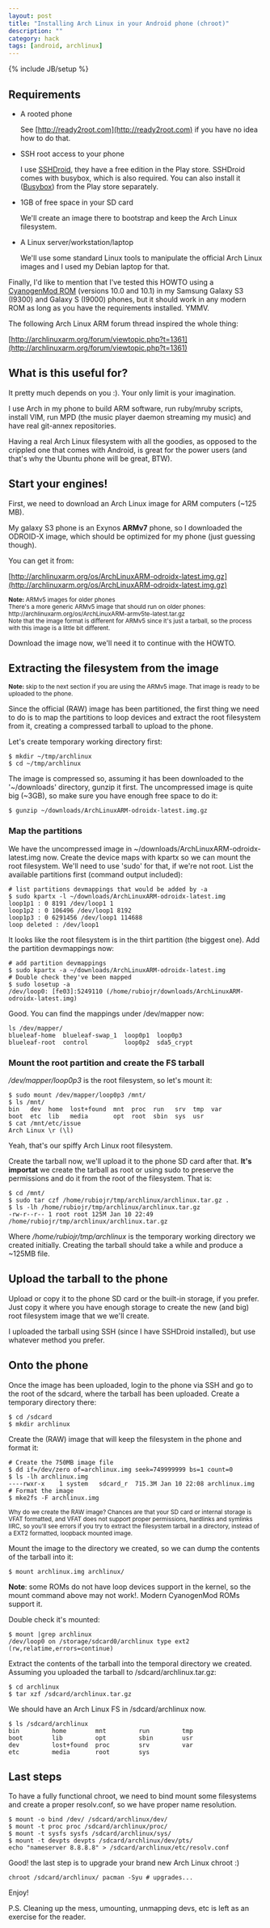 ```yaml
---
layout: post
title: "Installing Arch Linux in your Android phone (chroot)"
description: ""
category: hack
tags: [android, archlinux]
---
```


{% include JB/setup %}
## Requirements

* A rooted phone

  See [http://ready2root.com](http://ready2root.com) if you have no idea how to do that.

* SSH root access to your phone

  I use [SSHDroid](https://play.google.com/store/apps/details?id=berserker.android.apps.sshdroid&feature=nav_result#?t=W251bGwsMSwyLDNd), they have a free edition in the Play store.
  SSHDroid comes with busybox, which is also required. You can also install it ([Busybox](https://play.google.com/store/apps/details?id=stericson.busybox&feature=search_result#?t=W251bGwsMSwxLDEsInN0ZXJpY3Nvbi5idXN5Ym94Il0.)) from the Play store separately.

* 1GB of free space in your SD card

  We'll create an image there to bootstrap and keep the Arch Linux filesystem.

* A Linux server/workstation/laptop

  We'll use some standard Linux tools to manipulate the official Arch Linux images and I used my Debian laptop for that.

Finally, I'd like to mention that I've tested this HOWTO 
using a [CyanogenMod ROM](http://cyanogenmod.com/) (versions 10.0 and 10.1) 
in my Samsung Galaxy S3 (I9300) and Galaxy S (I9000) phones, but it should work 
in any modern ROM as long as you have the requirements installed. YMMV.

The following Arch Linux ARM forum thread inspired the whole thing:

[http://archlinuxarm.org/forum/viewtopic.php?t=1361](http://archlinuxarm.org/forum/viewtopic.php?t=1361)

## What is this useful for?

It pretty much depends on you :). Your only limit is your imagination.

I use Arch in my phone to build ARM software, run ruby/mruby scripts, install VIM,
run MPD (the music player daemon streaming my music) and have real 
git-annex repositories.

Having a real Arch Linux filesystem with all the goodies, as opposed to the crippled one that comes with Android, is great for the power users (and that's why the Ubuntu phone will be great, BTW).

## Start your engines!

First, we need to download an Arch Linux image for ARM computers (~125 MB).

My galaxy S3 phone is an Exynos **ARMv7** phone, so I downloaded the
ODROID-X image, which should be optimized for my phone (just guessing though).

You can get it from:

[http://archlinuxarm.org/os/ArchLinuxARM-odroidx-latest.img.gz](http://archlinuxarm.org/os/ArchLinuxARM-odroidx-latest.img.gz)

<sub>
<b>Note:</b> ARMv5 images for older phones
<br/>
There's a more generic ARMv5 image that should run on older phones:
<br/>
http://archlinuxarm.org/os/ArchLinuxARM-armv5te-latest.tar.gz
<br/>
Note that the image format is different for ARMv5 since it's just a
tarball, so the process with this image is a little bit different.
</sub>

Download the image now, we'll need it to continue with the HOWTO.

## Extracting the filesystem from the image

<sub>
<b>Note:</b> skip to the next section if you are using the ARMv5 image. That image 
is ready to be uploaded to the phone.
</sub>

Since the official (RAW) image has been partitioned, the first thing we need to do
is to map the partitions to loop devices and extract the root filesystem
from it, creating a compressed tarball to upload to the phone.

Let's create temporary working directory first:

```
$ mkdir ~/tmp/archlinux
$ cd ~/tmp/archlinux
```

The image is compressed so, assuming it has been downloaded to 
the '~/downloads' directory, gunzip it first. The uncompressed image is
quite big (~3GB), so make sure you have enough free space to do it:

```
$ gunzip ~/downloads/ArchLinuxARM-odroidx-latest.img.gz
```

### Map the partitions
We have the uncompressed image in ~/downloads/ArchLinuxARM-odroidx-latest.img 
now. Create the device maps with kpartx so we can mount the root 
filesystem. We'll need to use 'sudo' for that, if we're not root. 
List the available partitions first (command output included):


```
# list partitions devmappings that would be added by -a
$ sudo kpartx -l ~/downloads/ArchLinuxARM-odroidx-latest.img
loop1p1 : 0 8191 /dev/loop1 1
loop1p2 : 0 106496 /dev/loop1 8192
loop1p3 : 0 6291456 /dev/loop1 114688
loop deleted : /dev/loop1

```

It looks like the root filesystem is in the thirt partition (the biggest one).
Add the partition devmappings now:

```
# add partition devmappings
$ sudo kpartx -a ~/downloads/ArchLinuxARM-odroidx-latest.img
# Double check they've been mapped
$ sudo losetup -a
/dev/loop0: [fe03]:5249110 (/home/rubiojr/downloads/ArchLinuxARM-odroidx-latest.img)
```

Good. You can find the mappings under /dev/mapper now:

```
ls /dev/mapper/
blueleaf-home  blueleaf-swap_1  loop0p1  loop0p3
blueleaf-root  control          loop0p2  sda5_crypt
```

### Mount the root partition and create the FS tarball

_/dev/mapper/loop0p3_ is the root filesystem, so let's mount it:


```
$ sudo mount /dev/mapper/loop0p3 /mnt/
$ ls /mnt/
bin   dev  home  lost+found  mnt  proc  run   srv  tmp  var
boot  etc  lib   media       opt  root  sbin  sys  usr
$ cat /mnt/etc/issue
Arch Linux \r (\l)
```

Yeah, that's our spiffy Arch Linux root filesystem.

Create the tarball now, we'll upload it to the phone SD card after that.
**It's importat** we create the tarball as root or using sudo to preserve 
the permissions and do it from the root of the filesystem. That is:


```
$ cd /mnt/
$ sudo tar czf /home/rubiojr/tmp/archlinux/archlinux.tar.gz .
$ ls -lh /home/rubiojr/tmp/archlinux/archlinux.tar.gz
-rw-r--r-- 1 root root 125M Jan 10 22:49 /home/rubiojr/tmp/archlinux/archlinux.tar.gz
```

Where _/home/rubiojr/tmp/archlinux_ is the temporary working directory we
created initially. Creating the tarball should take a while and produce a
~125MB file.

## Upload the tarball to the phone

Upload or copy it to the phone SD card or the built-in storage, 
if you prefer. Just copy it where you have enough storage to create 
the new (and big) root filesystem image that we we'll create.

I uploaded the tarball using SSH (since I have SSHDroid installed), but use 
whatever method you prefer.


## Onto the phone

Once the image has been uploaded, login to the phone via SSH and go to 
the root of the sdcard, where the tarball has been uploaded. Create a
temporary directory there:

```
$ cd /sdcard
$ mkdir archlinux
```

Create the (RAW) image that will keep the filesystem in the phone and 
format it:

```
# Create the 750MB image file
$ dd if=/dev/zero of=archlinux.img seek=749999999 bs=1 count=0 
$ ls -lh archlinux.img
----rwxr-x    1 system   sdcard_r  715.3M Jan 10 22:08 archlinux.img
# Format the image
$ mke2fs -F archlinux.img
```

<sub>
Why do we create the RAW image? Chances are that your SD card or internal 
storage is VFAT formatted, and VFAT does not support proper permissions, 
hardlinks and symlinks IIRC, so you'll see errors if you try to extract 
the filesystem tarball in a directory, instead of a EXT2 formatted, loopback
mounted image.
</sub>

Mount the image to the directory we created, so we can dump the contents 
of the tarball into it:

```
$ mount archlinux.img archlinux/
```
**Note**: some ROMs do not have loop devices support in the kernel, so the mount command above may not work\!. Modern CyanogenMod ROMs support it.

Double check it's mounted:

```
$ mount |grep archlinux
/dev/loop0 on /storage/sdcard0/archlinux type ext2 (rw,relatime,errors=continue)
```

Extract the contents of the tarball into the temporal directory we created.
Assuming you uploaded the tarball to /sdcard/archlinux.tar.gz:

```
$ cd archlinux
$ tar xzf /sdcard/archlinux.tar.gz
```

We should have an Arch Linux FS in /sdcard/archlinux now.

```
$ ls /sdcard/archlinux
bin         home        mnt         run         tmp
boot        lib         opt         sbin        usr
dev         lost+found  proc        srv         var
etc         media       root        sys
```

## Last steps

To have a fully functional chroot, we need to bind mount some filesystems
and create a proper resolv.conf, so we have proper name resolution.


```
$ mount -o bind /dev/ /sdcard/archlinux/dev/
$ mount -t proc proc /sdcard/archlinux/proc/
$ mount -t sysfs sysfs /sdcard/archlinux/sys/
$ mount -t devpts devpts /sdcard/archlinux/dev/pts/
echo "nameserver 8.8.8.8" > /sdcard/archlinux/etc/resolv.conf
```

Good! the last step is to upgrade your brand new Arch Linux chroot :)

```
chroot /sdcard/archlinux/ pacman -Syu # upgrades...
```

Enjoy!


P.S. Cleaning up the mess, umounting, unmapping devs, etc is left as an exercise for the reader.
